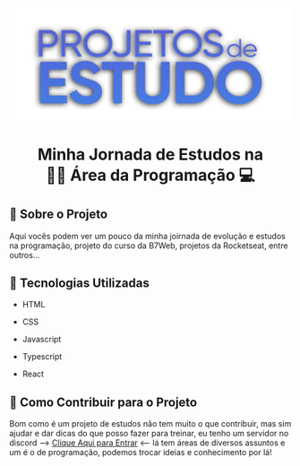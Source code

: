 <h1 align="center">
    <img src="./ImageCapaEstudosProject.png">
    <p>Minha Jornada de Estudos na <br> 👨‍💻 Área da Programação 💻</p>
</h1>

## 📖 Sobre o Projeto
Aqui vocês podem ver um pouco da minha joirnada de evolução e estudos na programação, projeto do curso da B7Web, projetos da Rocketseat, entre outros...

## 🔨 Tecnologias Utilizadas
- HTML
- CSS
- Javascript

- Typescript
- React

## 🧱 Como Contribuir para o Projeto
Bom como é um projeto de estudos não tem muito o que contribuir, mas sim ajudar e dar dicas do que posso fazer para treinar, eu tenho um servidor no discord --> [Clique Aqui para Entrar](https://discord.gg/2mRhtFJkJN) <-- lá tem áreas de diversos assuntos e um é o de programação, podemos trocar ideias e conhecimento por lá!
